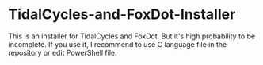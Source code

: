 # TidalCycles-and-FoxDot-Installer
This is an installer for TidalCycles and FoxDot.
But it's high probability to be incomplete.
If you use it, I recommend to use C language file in the repository or edit PowerShell file.
